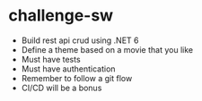 # challenge-sw
* Build rest api crud using .NET 6 
* Define a theme based on a movie that you like
* Must have tests
* Must have authentication
* Remember to follow a git flow
* CI/CD will be a bonus
